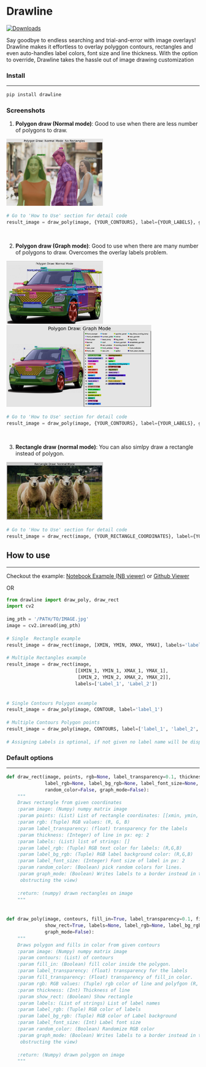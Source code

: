 # Drawline
[![Downloads](https://static.pepy.tech/badge/drawline)](https://pepy.tech/project/drawline)  

Say goodbye to endless searching and trial-and-error with image overlays! Drawline makes it effortless to overlay polyggon contours, rectangles and even auto-handles label colors, font size and line thickness. With the option to override, Drawline takes the hassle out of image drawing customization

### Install
---
```bash
pip install drawline
```


### Screenshots
1. **Polygon draw (Normal mode)**: Good to use when there are less number of polygons to draw.

<img src="https://github.com/bendangnuksung/drawline/raw/master/screenshots/poly_norect.png" alt="Cloud Image" width="50%" heigh="50%" title="Poly normal">
&nbsp;

```python
# Go to 'How to Use' section for detail code
result_image = draw_poly(image, {YOUR_CONTOURS}, label={YOUR_LABELS}, graph_mode=False, show_rect=False)
```
&nbsp;


2. **Polygon draw (Graph mode)**: Good to use when there are many number of polygons to draw. Overcomes the overlay labels problem.

<img src = "https://github.com/bendangnuksung/drawline/raw/master/screenshots/poly_normal.png" height="50%" width ="50%" /> <img src = "https://github.com/bendangnuksung/drawline/raw/master/screenshots/poly_graph.png" height="75%" width ="75%" />
&nbsp;
&nbsp;

```python
# Go to 'How to Use' section for detail code
result_image = draw_poly(image, {YOUR_CONTOURS}, label={YOUR_LABELS}, graph_mode=True)
```

&nbsp;

3. **Rectangle draw (normal mode)**: You can also simlpy draw a rectangle instead of polygon.

<img src="https://github.com/bendangnuksung/drawline/raw/master/screenshots/rect_normal.png" alt="Rect normal" width="50%" heigh="50%" title="Rect normal">

```python
# Go to 'How to Use' section for detail code
result_image = draw_rect(image, {YOUR_RECTANGLE_COORDINATES}, label={YOUR_LABELS})
```

## How to use
---

Checkout the example: 
[Notebook Example (NB viewer)](https://nbviewer.org/github/bendangnuksung/drawline/blob/master/examples/example.ipynb) or [Github Viewer](https://github.com/bendangnuksung/drawline/blob/master/examples/example.ipynb)   
  
OR


```python
from drawline import draw_poly, draw_rect
import cv2

img_pth = '/PATH/TO/IMAGE.jpg'
image = cv2.imread(img_pth)

# Single  Rectangle example
result_image = draw_rect(image, [XMIN, YMIN, XMAX, YMAX], labels='label_1')

# Multiple Rectangles example
result_image = draw_rect(image,
                         [[XMIN_1, YMIN_1, XMAX_1, YMAX_1],
                          [XMIN_2, YMIN_2, XMAX_2, YMAX_2]],
                         labels=['Label_1', 'Label_2'])


# Single Contours Polygon example 
result_image = draw_poly(image, CONTOUR, label='label_1')

# Multiple Contours Polygon points
result_image = draw_poly(image, CONTOURS, label=['label_1', 'label_2', ...])

# Assigning Labels is optional, if not given no label name will be displayed
```

### Default options
---

```python
def draw_rect(image, points, rgb=None, label_transparency=0.1, thickness=None, labels=None,
              label_rgb=None, label_bg_rgb=None, label_font_size=None,
              random_color=False, graph_mode=False):
    """
    Draws rectangle from given coordinates
    :param image: (Numpy) numpy matrix image
    :param points: (List) List of rectangle coordinates: [[xmin, ymin, xmax, ymax]]
    :param rgb: (Tuple) RGB values: (R, G, B)
    :param label_transparency: (float) transparency for the labels
    :param thickness: (Integer) of line in px: eg: 2
    :param labels: (List) list of strings: []
    :param label_rgb: (Tuple) RGB text color for labels: (R,G,B)
    :param label_bg_rgb: (Tuple) RGB label background color: (R,G,B)
    :param label_font_size: (Integer) Font size of label in px: 2
    :param random_color: (Boolean) pick random colors for lines.
    :param graph_mode: (Boolean) Writes labels to a border instead in the image itself (Good to use when to many boxes
     obstructing the view)

    :return: (numpy) drawn rectangles on image
    """
    
    
def draw_poly(image, contours, fill_in=True, label_transparency=0.1, fill_transparency=0.4, rgb=None, thickness=None,
              show_rect=True, labels=None, label_rgb=None, label_bg_rgb=None, label_font_size=None, random_color=False,
              graph_mode=False):
    """
    Draws polygon and fills in color from given contours
    :param image: (Numpy) numpy matrix image
    :param contours: (List) of contours
    :param fill_in: (Boolean) fill color inside the polygon.
    :param label_transparency: (float) transparency for the labels
    :param fill_transparency: (Float) transparency of fill_in color.
    :param rgb: RGB values: (Tuple) rgb color of line and polyfgon (R, G, B)
    :param thickness: (Int) Thickness of line
    :param show_rect: (Boolean) Show rectangle
    :param labels: (List of strings) List of label names
    :param label_rgb: (Tuple) RGB color of labels
    :param label_bg_rgb: (Tuple) RGB color of Label background
    :param label_font_size: (Int) Label font size
    :param random_color: (Boolean) Randomize RGB color
    :param graph_mode: (Boolean) Writes labels to a border instead in the image itself (Good to use when to many boxes
     obstructing the view)

    :return: (Numpy) drawn polygon on image
    """
```

